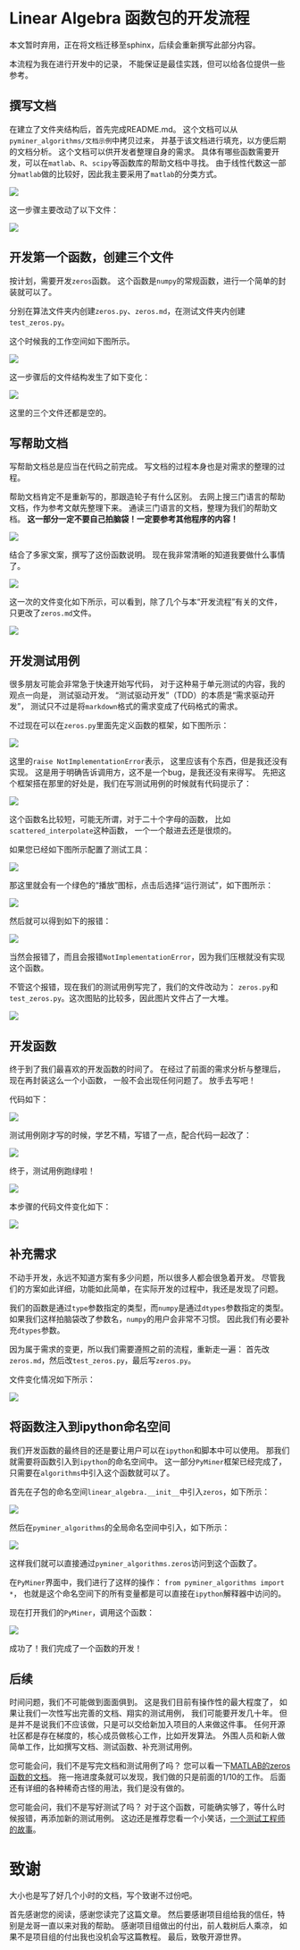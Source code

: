 # Linear Algebra 函数包的开发流程

本文暂时弃用，正在将文档迁移至sphinx，后续会重新撰写此部分内容。

本流程为我在进行开发中的记录，
不能保证是最佳实践，但可以给各位提供一些参考。

## 撰写文档

在建立了文件夹结构后，首先完成README.md。
这个文档可以从`pyminer_algorithms/文档示例`中拷贝过来，
并基于该文档进行填充，以方便后期的文档分析。
这个文档可以供开发者整理自身的需求。
具体有哪些函数需要开发，可以在`matlab`、`R`、`scipy`等函数库的帮助文档中寻找。
由于线性代数这一部分`matlab`做的比较好，因此我主要采用了`matlab`的分类方式。

![](assets/撰写文档.png)

这一步骤主要改动了以下文件：

![](assets/撰写文档-文件变化.png)

## 开发第一个函数，创建三个文件

按计划，需要开发`zeros`函数。
这个函数是`numpy`的常规函数，进行一个简单的封装就可以了。

分别在算法文件夹内创建`zeros.py`、`zeros.md`，在测试文件夹内创建`test_zeros.py`。

这个时候我的工作空间如下图所示。

![](assets/开发函数-工作空间.png)

这一步骤后的文件结构发生了如下变化：

![](assets/开发函数-文件变化.png)

这里的三个文件还都是空的。

## 写帮助文档

写帮助文档总是应当在代码之前完成。
写文档的过程本身也是对需求的整理的过程。

帮助文档肯定不是重新写的，那跟造轮子有什么区别。
去网上搜三门语言的帮助文档，作为参考文献先整理下来。
通读三门语言的文档，整理为我们的帮助文档。
**这一部分一定不要自己拍脑袋！一定要参考其他程序的内容！**

![](assets/帮助文档.png)

结合了多家文案，撰写了这份函数说明。
现在我非常清晰的知道我要做什么事情了。

![](assets/函数说明.png)

这一次的文件变化如下所示，可以看到，除了几个与本“开发流程”有关的文件，
只更改了`zeros.md`文件。

![](assets/函数说明-文件变化.png)

## 开发测试用例

很多朋友可能会非常急于快速开始写代码，
对于这种易于单元测试的内容，我的观点一向是，
测试驱动开发。
“测试驱动开发”（TDD）的本质是“需求驱动开发”，
测试只不过是将`markdown`格式的需求变成了代码格式的需求。

不过现在可以在`zeros.py`里面先定义函数的框架，如下图所示：

![](assets/定义函数框架.png)

这里的`raise NotImplementationError`表示，
这里应该有个东西，但是我还没有实现。
这是用于明确告诉调用方，这不是一个bug，是我还没有来得写。
先把这个框架搭在那里的好处是，我们在写测试用例的时候就有代码提示了：

![](assets/代码提示.png)

这个函数名比较短，可能无所谓，对于二十个字母的函数，
比如`scattered_interpolate`这种函数，
一个一个敲进去还是很烦的。

如果您已经如下图所示配置了测试工具：

![](assets/测试工具的设置.png)

那这里就会有一个绿色的“播放”图标，点击后选择“运行测试”，如下图所示：

![](assets/运行测试.png)

然后就可以得到如下的报错：

![](assets/直接运行发生报错.png)

当然会报错了，而且会报错`NotImplementationError`，因为我们压根就没有实现这个函数。

不管这个报错，现在我们的测试用例写完了，我们的文件改动为：
`zeros.py`和`test_zeros.py`。这次图贴的比较多，因此图片文件占了一大堆。

![](assets/测试用例-文件变化.png)

## 开发函数

终于到了我们最喜欢的开发函数的时间了。
在经过了前面的需求分析与整理后，现在再封装这么一个小函数，
一般不会出现任何问题了。
放手去写吧！

代码如下：

![](assets/完成代码.png)

测试用例刚才写的时候，学艺不精，写错了一点，配合代码一起改了：

![](assets/修改错误的测试用例.png)

终于，测试用例跑绿啦！

![](assets/测试通过.png)

本步骤的代码文件变化如下：

![](assets/编写函数-文件变化.png)

## 补充需求

不动手开发，永远不知道方案有多少问题，所以很多人都会很急着开发。
尽管我们的方案如此详细，功能如此简单，在实际开发的过程中，我还是发现了问题。

我们的函数是通过`type`参数指定的类型，而`numpy`是通过`dtypes`参数指定的类型。
如果我们这样拍脑袋改了参数名，`numpy`的用户会非常不习惯。
因此我们有必要补充`dtypes`参数。

因为属于需求的变更，所以我们需要遵照之前的流程，重新走一遍：
首先改`zeros.md`，然后改`test_zeros.py`，最后写`zeros.py`。

文件变化情况如下所示：

![](assets/需求变更-文件变化.png)

## 将函数注入到ipython命名空间

我们开发函数的最终目的还是要让用户可以在`ipython`和脚本中可以使用。
那我们就需要将函数引入到`ipython`的命名空间中。
这一部分`PyMiner`框架已经完成了，只需要在`algorithms`中引入这个函数就可以了。

首先在子包的命名空间`linear_algebra.__init__`中引入`zeros`，如下所示：

![](assets/子包内引入.png)

然后在`pyminer_algorithms`的全局命名空间中引入，如下所示：

![](assets/全局命名空间引入.png)

这样我们就可以直接通过`pyminer_algorithms.zeros`访问到这个函数了。

在`PyMiner`界面中，我们进行了这样的操作：
`from pyminer_algorithms import *`，
也就是这个命名空间下的所有变量都是可以直接在`ipython`解释器中访问的。

现在打开我们的`PyMiner`，调用这个函数：

![](assets/在PyMiner中运行.png)

成功了！我们完成了一个函数的开发！

## 后续

时间问题，我们不可能做到面面俱到。
这是我们目前有操作性的最大程度了，
如果让我们一次性写出完善的文档、翔实的测试用例，
我们可能要开发几十年。
但是并不是说我们不应该做，只是可以交给新加入项目的人来做这件事。
任何开源社区都是存在梯度的，核心成员做核心工作，比如开发算法。
外围人员和新人做简单工作，比如撰写文档、测试函数、补充测试用例。

您可能会问，我们不是写完文档和测试用例了吗？
您可以看一下[MATLAB的zeros函数的文档][MATLAB-zero]。
拖一拖进度条就可以发现，我们做的只是前面的1/10的工作。
后面还有详细的各种稀奇古怪的用法，我们是没有做的。

您可能会问，我们不是写好测试了吗？
对于这个函数，可能确实够了，等什么时候报错，再添加新的测试用例。
这边还是推荐您看一个小笑话，[一个测试工程师的故事][测试工程师]。

[测试工程师]: https://www.zhihu.com/question/20034686/answer/52063718

[MATLAB-zero]: https://ww2.mathworks.cn/help/matlab/ref/zeros.html?s_tid=srchtitle

# 致谢

大小也是写了好几个小时的文档，写个致谢不过份吧。

首先感谢您的阅读，感谢您读完了这篇文章。
然后要感谢项目组给我的信任，特别是龙哥一直以来对我的帮助。
感谢项目组做出的付出，前人栽树后人乘凉，
如果不是项目组的付出我也没机会写这篇教程。
最后，致敬开源世界。
